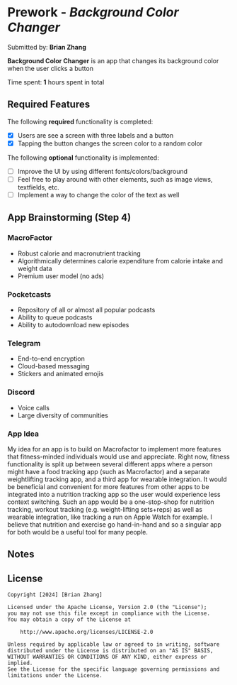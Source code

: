 # Prework - *Background Color Changer*

Submitted by: **Brian Zhang**

**Background Color Changer** is an app that changes its background color when the user clicks a button

Time spent: **1** hours spent in total

## Required Features

The following **required** functionality is completed:

- [x] Users are see a screen with three labels and a button
- [x] Tapping the button changes the screen color to a random color

The following **optional** functionality is implemented:

- [ ] Improve the UI by using different fonts/colors/background
- [ ] Feel free to play around with other elements, such as image views,     textfields, etc.
- [ ] Implement a way to change the color of the text as well

## App Brainstorming (Step 4)

### MacroFactor
- Robust calorie and macronutrient tracking
- Algorithmically determines calorie expenditure from calorie intake and weight data
- Premium user model (no ads)

### Pocketcasts
- Repository of all or almost all popular podcasts
- Ability to queue podcasts
- Ability to autodownload new episodes

### Telegram
- End-to-end encryption
- Cloud-based messaging
- Stickers and animated emojis

### Discord
- Voice calls
- Large diversity of communities


### App Idea
My idea for an app is to build on Macrofactor to implement more features that fitness-minded individuals would use and appreciate. Right now, fitness functionality is split up between several different apps where a person might have a food tracking app (such as Macrofactor) and a separate weightlifting tracking app, and a third app for wearable integration. It would be beneficial and convenient for more features from other apps to be integrated into a nutrition tracking app so the user would experience less context switching. Such an app would be a one-stop-shop for nutrition tracking, workout tracking (e.g. weight-lifting sets+reps) as well as wearable integration, like tracking a run on Apple Watch for example. I believe that nutrition and exercise go hand-in-hand and so a singular app for both would be a useful tool for many people.

## Notes


## License

    Copyright [2024] [Brian Zhang]

    Licensed under the Apache License, Version 2.0 (the "License");
    you may not use this file except in compliance with the License.
    You may obtain a copy of the License at

        http://www.apache.org/licenses/LICENSE-2.0

    Unless required by applicable law or agreed to in writing, software
    distributed under the License is distributed on an "AS IS" BASIS,
    WITHOUT WARRANTIES OR CONDITIONS OF ANY KIND, either express or implied.
    See the License for the specific language governing permissions and
    limitations under the License.
